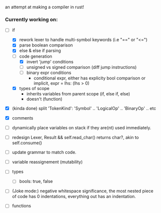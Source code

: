 an attempt at making a compiler in rust!

### Currently working on: 
  - [ ] if
    - [x] rework lexer to handle multi-symbol keywords (i.e "==" or "<=")
    - [x] parse boolean comparison 
    - [x]  else & else if parsing
    - [ ] code generation
      - [x] invert 'jump' conditions
      - [ ] unsigned vs signed comparison (diff jump instructions)
      - [ ] binary expr conditions
        - conditional expr, either has explicity bool comparison or implicit, expr = lhs: (lhs > 0)
    - [x] types of scope
      - inherits variables from parent scope (if, else if, else) 
      - doesn't (function)
  - [x] (kinda done) split 'TokenKind': 'Symbol' .. 'LogicalOp' .. 'BinaryOp' .. etc
  - [x] comments
  - [ ] dynamically place variables on stack if they are(nt) used immediately. 
  - [ ] redesign Lexer, Result<T> && self.read_char() returns char?, akin to self.consume()
  - [ ] update grammar to match code. 
  - [ ] variable reassignement (mutability)
  - [ ] types
    - [ ] bools: true, false
  - [ ] (Joke mode:) negative whitespace significance, the most nested piece of code has 0 indentations, everything out has an indentation.
  - [ ] functions


